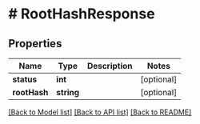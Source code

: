 # # RootHashResponse

## Properties

Name | Type | Description | Notes
------------ | ------------- | ------------- | -------------
**status** | **int** |  | [optional]
**rootHash** | **string** |  | [optional]

[[Back to Model list]](../../README.md#models) [[Back to API list]](../../README.md#endpoints) [[Back to README]](../../README.md)
